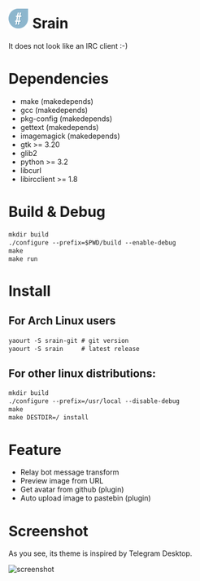 <img src="/data/pixmaps/srain.png" width=8%> Srain
=====

It does not look like an IRC client :-)

# Dependencies

- make          (makedepends)
- gcc           (makedepends)
- pkg-config    (makedepends)
- gettext       (makedepends)
- imagemagick   (makedepends)
- gtk >= 3.20
- glib2
- python >= 3.2
- libcurl
- libircclient >= 1.8

# Build & Debug

    mkdir build
    ./configure --prefix=$PWD/build --enable-debug
    make
    make run

# Install

## For Arch Linux users

    yaourt -S srain-git # git version
    yaourt -S srain     # latest release

## For other linux distributions:

    mkdir build
    ./configure --prefix=/usr/local --disable-debug
    make
	make DESTDIR=/ install

# Feature

- Relay bot message transform
- Preview image from URL
- Get avatar from github (plugin)
- Auto upload image to pastebin (plugin)

# Screenshot

As you see, its theme is inspired by Telegram Desktop.

![screenshot](http://img.tjm.moe/47/ceece073d29563da0c22ab6e8e8c3cdc534113.png)
